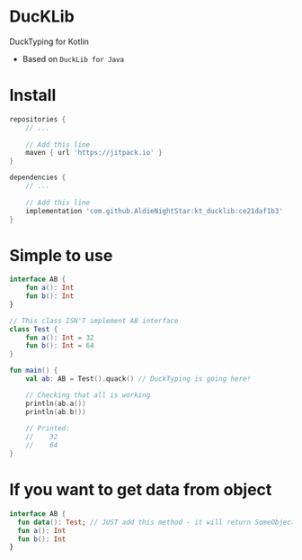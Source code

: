 # DucKLib
DuckTyping for Kotlin
* Based on `DuckLib for Java`

# Install
```groovy
repositories {
    // ...
    
    // Add this line
    maven { url 'https://jitpack.io' }
}

dependencies {
    // ...
    
    // Add this line
    implementation 'com.github.AldieNightStar:kt_ducklib:ce21daf1b3'
}


```

# Simple to use
```kotlin
interface AB {
    fun a(): Int
    fun b(): Int
}

// This class ISN'T implement AB interface
class Test {
    fun a(): Int = 32
    fun b(): Int = 64
}

fun main() {
    val ab: AB = Test().quack() // DuckTyping is going here!

    // Checking that all is working
    println(ab.a())
    println(ab.b())
    
    // Printed:
    //    32
    //    64
}
```
# If you want to get data from object
```kotlin
interface AB {
  fun data(): Test; // JUST add this method - it will return SomeObject, whose Quacked Interface was made from.
  fun a(): Int
  fun b(): Int
}
```
